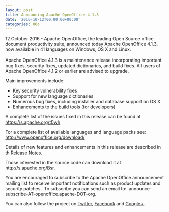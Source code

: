 ```yaml
---
layout: post
title: Announcing Apache OpenOffice 4.1.3
date: '2016-10-12T00:00:00+00:00'
categories: OOo
---
```

12 October 2016 - Apache OpenOffice, the leading Open Source office 
document productivity suite, announced today Apache OpenOffice 4.1.3, 
now available in 41 languages on Windows, OS X and Linux.
<br /> <br />Apache OpenOffice 4.1.3 is a maintenance release incorporating important 
bug fixes, security fixes, updated dictionaries, and build fixes. All 
users of Apache OpenOffice 4.1.2 or earlier are advised to upgrade.<br /> 
  <p> 
  Main improvements include:
<br /></p> 
  <ul> 
    <li>Key security vulnerability fixes</li> 
    <li>Support for new language dictionaries&nbsp;</li> 
    <li>Numerous bug fixes, including installer and database support on OS X&nbsp;</li> 
    <li>Enhancements to the build tools (for developers)
</li> 
  </ul> 
  <p>A complete list of the issues fixed in this release can be found at <a href="https://s.apache.org/t0wh">https://s.apache.org/t0wh</a><a rel="nofollow" class="external-link" href="https://s.apache.org/t0wh"></a></p> 
  <p>For a complete list of available languages and language packs see: <a rel="nofollow" href="http://www.openoffice.org/download/" class="external-link">http://www.openoffice.org/download/</a></p> 
  <p>Details of new features and enhancements in this release are described in th <a href="https://s.apache.org/Vnpt">Release Notes</a>.</p> 
  <p>Those interested in the source code can download it at <a href="http://s.apache.org/Bsr">http://s.apache.org/Bsr</a>.</p> 
  <p>You
 are encouraged to subscribe to the Apache OpenOffice announcement 
mailing list to receive important notifications such as product updates 
and security patches.&nbsp; To subscribe you can send an email to:&nbsp; announce-subscribe-AT-openoffice.apache-DOT-org.</p> 
  <p>You can also follow the project on <a rel="nofollow" class="external-link" href="https://twitter.com/apacheoo">Twitter</a>, <a rel="nofollow" class="external-link" href="http://www.facebook.com/ApacheOO">Facebook</a> and <a rel="nofollow" class="external-link" href="https://plus.google.com/u/0/114598373874764163668/posts">Google+</a>.</p>
